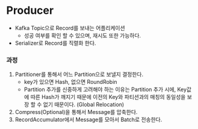# Producer
- Kafka Topic으로 Record를 보내는 어플리케이션
  - 성공 여부를 확인 할 수 있으며, 재시도 또한 가능하다.
- Serializer로 Record를 직렬화 한다.

### 과정
1. Partitioner를 통해서 어느 Partition으로 보낼지 결정한다.
    - key가 있으면 Hash, 없으면 RoundRobin
    - Partition 추가를 신중하게 고려해야 하는 이유는 Partition 추가 시에, Key값에 따른 Hash가 깨지기 때문에
      이전의 Key와 파티션과의 매칭의 동일성을 보장 할 수 없기 때문이다. (Global Relocation)
2. Compress(Optional)을 통해서 Message를 압축한다.
3. RecordAccumulator에서 Message를 모아서 Batch로 전송한다.